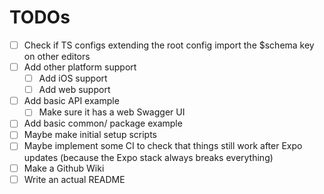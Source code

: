 # TODOs

- [ ] Check if TS configs extending the root config import the $schema key on
      other editors
- [ ] Add other platform support
  - [ ] Add iOS support
  - [ ] Add web support
- [ ] Add basic API example
  - [ ] Make sure it has a web Swagger UI
- [ ] Add basic common/ package example
- [ ] Maybe make initial setup scripts
- [ ] Maybe implement some CI to check that things still work after Expo updates
     (because the Expo stack always breaks everything)
- [ ] Make a Github Wiki
- [ ] Write an actual README
